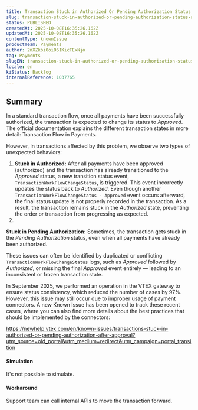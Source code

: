 ```yaml
---
title: Transaction Stuck in Authorized Or Pending Authorization Status After Being Approved
slug: transaction-stuck-in-authorized-or-pending-authorization-status-after-being-approved
status: PUBLISHED
createdAt: 2025-10-08T16:35:26.162Z
updatedAt: 2025-10-08T16:35:26.162Z
contentType: knownIssue
productTeam: Payments
author: 2mXZkbi0oi061KicTExNjo
tag: Payments
slugEN: transaction-stuck-in-authorized-or-pending-authorization-status-after-being-approved
locale: en
kiStatus: Backlog
internalReference: 1037765
---
```


## Summary


In a standard transaction flow, once all payments have been successfully authorized, the transaction is expected to change its status to _Approved_.
The official documentation explains the different transaction states in more detail: Transaction Flow in Payments.

However, in transactions affected by this problem, we observe two types of unexpected behaviors:

1. **Stuck in Authorized:** After all payments have been approved (authorized) and the transaction has already transitioned to the _Approved_ status, a new transition status event, `TransactionWorkFlowChangeStatus`, is triggered. This event incorrectly updates the status back to _Authorized_. Even though another `TransactionWorkFlowChangeStatus - Approved` event occurs afterward, the final status update is not properly recorded in the transaction. As a result, the transaction remains stuck in the _Authorized_ state, preventing the order or transaction from progressing as expected.
2.

**Stuck in Pending Authorization:** Sometimes, the transaction gets stuck in the _Pending Authorization_ status, even when all payments have already been authorized.



These issues can often be identified by duplicated or conflicting `TransactionWorkFlowChangeStatus` logs, such as _Approved_ followed by _Authorized_, or missing the final _Approved_ event entirely — leading to an inconsistent or frozen transaction state.

In September 2025, we performed an operation in the VTEX gateway to ensure status consistency, which reduced the number of cases by 97%. However, this issue may still occur due to improper usage of payment connectors.
A new Known Issue has been opened to track these recent cases, where you can also find more details about the best practices that should be implemented by the connectors:

https://newhelp.vtex.com/en/known-issues/transactions-stuck-in-authorized-or-pending-authorization-after-approval?utm_source=old_portal&utm_medium=redirect&utm_campaign=portal_transition


#### Simulation


It's not possible to simulate.


#### Workaround


Support team can call internal APIs to move the transaction forward.


